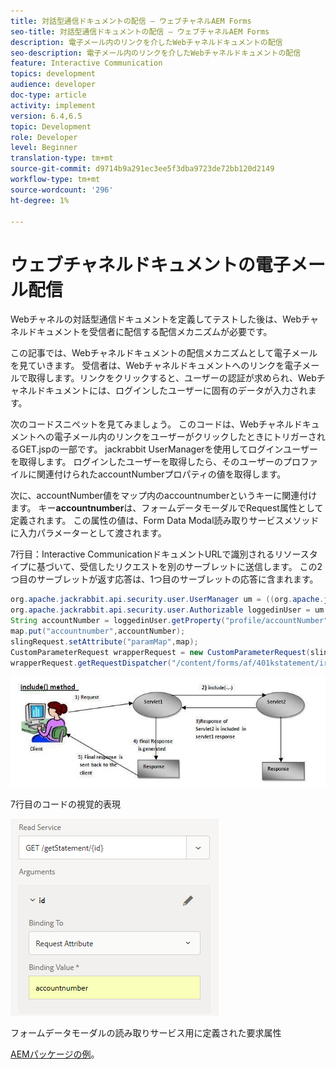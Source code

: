 ```yaml
---
title: 対話型通信ドキュメントの配信 — ウェブチャネルAEM Forms
seo-title: 対話型通信ドキュメントの配信 — ウェブチャネルAEM Forms
description: 電子メール内のリンクを介したWebチャネルドキュメントの配信
seo-description: 電子メール内のリンクを介したWebチャネルドキュメントの配信
feature: Interactive Communication
topics: development
audience: developer
doc-type: article
activity: implement
version: 6.4,6.5
topic: Development
role: Developer
level: Beginner
translation-type: tm+mt
source-git-commit: d9714b9a291ec3ee5f3dba9723de72bb120d2149
workflow-type: tm+mt
source-wordcount: '296'
ht-degree: 1%

---
```



# ウェブチャネルドキュメントの電子メール配信

Webチャネルの対話型通信ドキュメントを定義してテストした後は、Webチャネルドキュメントを受信者に配信する配信メカニズムが必要です。

この記事では、Webチャネルドキュメントの配信メカニズムとして電子メールを見ていきます。 受信者は、Webチャネルドキュメントへのリンクを電子メールで取得します。リンクをクリックすると、ユーザーの認証が求められ、Webチャネルドキュメントには、ログインしたユーザーに固有のデータが入力されます。

次のコードスニペットを見てみましょう。 このコードは、Webチャネルドキュメントへの電子メール内のリンクをユーザーがクリックしたときにトリガーされるGET.jspの一部です。 jackrabbit UserManagerを使用してログインユーザーを取得します。 ログインしたユーザーを取得したら、そのユーザーのプロファイルに関連付けられたaccountNumberプロパティの値を取得します。

次に、accountNumber値をマップ内のaccountnumberというキーに関連付けます。 キー&#x200B;**accountnumber**&#x200B;は、フォームデータモーダルでRequest属性として定義されます。 この属性の値は、Form Data Modal読み取りサービスメソッドに入力パラメーターとして渡されます。

7行目：Interactive CommunicationドキュメントURLで識別されるリソースタイプに基づいて、受信したリクエストを別のサーブレットに送信します。 この2つ目のサーブレットが返す応答は、1つ目のサーブレットの応答に含まれます。

```java
org.apache.jackrabbit.api.security.user.UserManager um = ((org.apache.jackrabbit.api.JackrabbitSession) session).getUserManager();
org.apache.jackrabbit.api.security.user.Authorizable loggedinUser = um.getAuthorizable(session.getUserID());
String accountNumber = loggedinUser.getProperty("profile/accountNumber")[0].getString();
map.put("accountnumber",accountNumber);
slingRequest.setAttribute("paramMap",map);
CustomParameterRequest wrapperRequest = new CustomParameterRequest(slingRequest,"GET");
wrapperRequest.getRequestDispatcher("/content/forms/af/401kstatement/irastatement/channels/web.html").include(wrapperRequest, response);
```

![includemethod](assets/includemethod.jpg)

7行目のコードの視覚的表現

![requestparameter](assets/requestparameter.png)

フォームデータモーダルの読み取りサービス用に定義された要求属性


[AEMパッケージの例](assets/webchanneldelivery.zip)。
